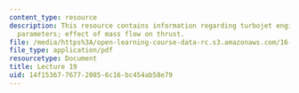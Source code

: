 ```yaml
---
content_type: resource
description: This resource contains information regarding turbojet engines; design
  parameters; effect of mass flow on thrust.
file: /media/https%3A/open-learning-course-data-rc.s3.amazonaws.com/16-50-introduction-to-propulsion-systems-spring-2012/14f15367767720856c16bc454ab58e79_MIT16_50S12_lec19.pdf
file_type: application/pdf
resourcetype: Document
title: Lecture 19
uid: 14f15367-7677-2085-6c16-bc454ab58e79
---
```

